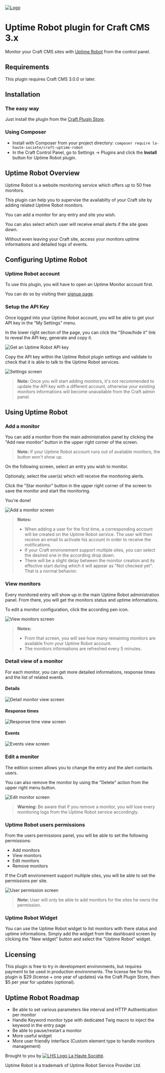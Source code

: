 [![Logo](resources/img/logo_plain.png)][uptime-robot-site]


# Uptime Robot plugin for Craft CMS 3.x

Monitor your Craft CMS sites with [Uptime Robot][uptime-robot-site] from the control panel.


## Requirements

This plugin requires Craft CMS 3.0.0 or later.


## Installation


### The easy way

Just install the plugin from the [Craft Plugin Store][craft-plugin-store].


### Using Composer

  - Install with Composer from your project directory: `composer require la-haute-societe/craft-uptime-robot`
  - In the Craft Control Panel, go to Settings → Plugins and click the **Install** button for Uptime Robot plugin.


## Uptime Robot Overview

Uptime Robot is a website monitoring service which offers up to 50 free monitors.

This plugin can help you to supervise the availabilty of your Craft site by adding related Uptime Robot monitors.

You can add a monitor for any entry and site you wish.

You can also select which user will receive email alerts if the site goes down.

Without even leaving your Craft site, access your monitors uptime informations and detailed logs of events.


## Configuring Uptime Robot


### Uptime Robot account
To use this plugin, you will have to open an Uptime Monitor account first.

You can do so by visiting their [signup page](https://uptimerobot.com/signUp).


### Setup the API Key

Once logged into your Uptime Robot account, you will be able to get your API key in the "My Settings" menu.

In the lower right section of the page, you can click the "Show/hide it" link to reveal the API key, generate and copy it.

![Get an Uptime Robot API key](resources/img/uptime-robot-api-key.png)

Copy the API key within the Uptime Robot plugin settings and validate to check that it is able to talk to the Uptime Robot services.

![Settings screen](resources/img/uptime-robot-settings.png)
> **Note:**
> Once you will start adding monitors, it's not recommended to update the API key with a different account, otherwise your existing monitors informations will become unavailable from the Craft admin panel.


## Using Uptime Robot


### Add a monitor

You can add a monitor from the main administration panel by clicking the "Add new monitor" button in the upper right corner of the screen.

> **Note:**
> If your Uptime Robot account runs out of available monitors, the button won't show up.

On the following screen, select an entry you wish to monitor. 

Optionaly, select the user(s) which will receive the monitoring alerts.

Click the "Star monitor" button in the upper right corner of the screen to save the monitor and start the monitoring.

You're done!

![Add a monitor screen](resources/img/uptime-robot-add-monitor.png)
> **Notes:**
> 
> * When adding a user for the first time, a corresponding account will be created on the Uptime Robot service. The user will then receive an email to activate his account in order to receive the notifications.
> * If your Craft environement support multiple sites, you can select the desired one in the according drop down. 
> * There will be a slight delay between the monitor creation and its effective start during which it will appear as "Not checked yet". That is a normal behavior.


### View monitors

Every monitored entry will show up in the main Uptime Robot administration panel.
From there, you will get the monitors status and uptime informations.

To edit a monitor configuration, click the according pen icon.

![View monitors screen](resources/img/uptime-robot-view-monitors.png)
> **Notes:**
> 
> * From that screen, you will see how many remaining monitors are available from your Uptime Robot account.
> * The monitors informations are refreshed every 5 minutes.


### Detail view of a monitor

For each monitor, you can get more detailed informations, response times and the list of related events.

#### Details
![Detail monitor view screen](resources/img/uptime-robot-view-monitors-details.png)

#### Response times
![Response time view screen](resources/img/uptime-robot-view-monitors-response-time.png)

#### Events
![Events view screen](resources/img/uptime-robot-view-monitors-events.png)


### Edit a monitor

The edition screen allows you to change the entry and the alert contacts users.

You can also remove the monitor by using the "Delete" action from the upper right menu button.

![Edit monitor screen](resources/img/uptime-robot-edit-monitor.png)
> **Warning:**
> Be aware that if you remove a monitor, you will lose every monitoring logs from the Uptime Robot service accordingly.


### Uptime Robot users permissions

From the users permissions panel, you will be able to set the following permissions:

* Add monitors
* View monitors
* Edit monitors
* Remove monitors

If the Craft environement support multiple sites, you will be able to set the permissions per site.

![User permission screen](resources/img/uptime-robot-user-permissions.png)
> **Note:**
> User will only be able to add monitors for the sites he owns the permission. 


### Uptime Robot Widget

You can use the Uptime Robot widget to list monitors with there status and uptime informations. Simply add the widget from the dashboard screen by clicking the "New widget" button and select the "Uptime Robot" widget.


## Licensing

This plugin is free to try in development environments, but requires payment to be used in production environments. The license fee for this plugin is $29 (license + one year of updates) via the Craft Plugin Store, then $5 per year for updates (optional).


## Uptime Robot Roadmap

* Be able to set various parameters like interval and HTTP Authentication per monitor
* Handle Keyword monitor type with dedicated Twig macro to inject the keyword in the entry page
* Be able to pause/restart a monitor
* More useful widget
* More user friendly interface (Custom element type to handle monitors management)

Brought to you by [![LHS Logo](resources/img/lhs.png) La Haute Société][lhs-site].

Uptime Robot is a trademark of Uptime Robot Service Provider Ltd.

[uptime-robot-site]: https://uptimerobot.com
[lhs-site]: https://www.lahautesociete.com
[craft-plugin-store]: https://plugins.craftcms.com
